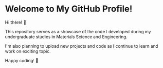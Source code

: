 # Welcome to My GitHub Profile!

Hi there! 👋 

This repository serves as a showcase of the code I developed during my undergraduate studies in Materials Science and Engineering. 

I'm also planning to upload new projects and code as I continue to learn and work on exciting topic.

Happy coding! 🚀
<!--
**Yurun-coding/Yurun-coding** is a ✨ _special_ ✨ repository because its `README.md` (this file) appears on your GitHub profile.

Here are some ideas to get you started:

- 🔭 I’m currently working on ...
- 🌱 I’m currently learning ...
- 👯 I’m looking to collaborate on ...
- 🤔 I’m looking for help with ...
- 💬 Ask me about ...
- 📫 How to reach me: ...
- 😄 Pronouns: ...
- ⚡ Fun fact: ...
-->
